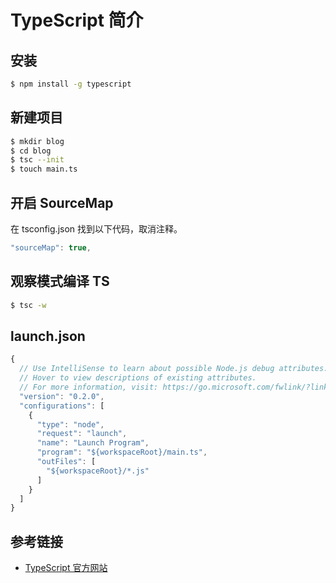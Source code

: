 # TypeScript 简介

## 安装
```bash
$ npm install -g typescript
```

## 新建项目
```bash
$ mkdir blog
$ cd blog
$ tsc --init
$ touch main.ts
```

## 开启 SourceMap
在 tsconfig.json 找到以下代码，取消注释。
```javascript
"sourceMap": true,
```

## 观察模式编译 TS
```bash
$ tsc -w
```

## launch.json
```javascript
{
  // Use IntelliSense to learn about possible Node.js debug attributes.
  // Hover to view descriptions of existing attributes.
  // For more information, visit: https://go.microsoft.com/fwlink/?linkid=830387
  "version": "0.2.0",
  "configurations": [
    {
      "type": "node",
      "request": "launch",
      "name": "Launch Program",
      "program": "${workspaceRoot}/main.ts",
      "outFiles": [
        "${workspaceRoot}/*.js"
      ]
    }
  ]
}
```

## 参考链接
* [TypeScript 官方网站](http://www.typescriptlang.org/)
